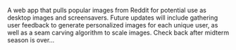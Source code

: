 A web app that pulls popular images from Reddit for potential use as desktop images and screensavers. Future updates will include gathering
user feedback to generate personalized images for each unique user, as well as a seam carving algorithm to scale images. 
Check back after midterm season is over...
